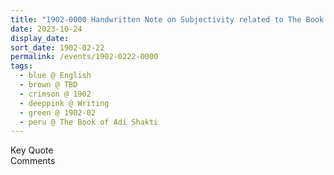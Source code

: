 ```yaml
---
title: "1902-0000 Handwritten Note on Subjectivity related to The Book of Ādi Śhakti, Chapter 4"
date: 2023-10-24
display_date: 
sort_date: 1902-02-22
permalink: /events/1902-0222-0000
tags:
  - blue @ English
  - brown @ TBD
  - crimson @ 1902
  - deeppink @ Writing
  - green @ 1902-02
  - peru @ The Book of Adi Shakti
---
```


<wave-list>
  <list-title color="green" width="75">Key Quote</list-title>
  <list-item color="BlanchedAlmond"  width="200"></list-item>
  <list-item color="Lavender"></list-item>
  <list-item color="BlanchedAlmond"></list-item>
</wave-list>

<br>

<wave-list>
  <list-title color="green" width="75">Comments</list-title>
  <list-item color="BlanchedAlmond"  width="200"></list-item>
  <list-item color="Lavender"></list-item>
  <list-item color="BlanchedAlmond"></list-item>
</wave-list>